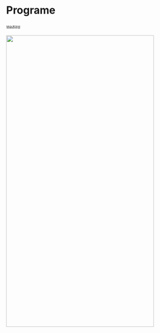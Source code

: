 # Programe
ทดสอบ

<img src="https://cloud.githubusercontent.com/assets/yourgif.gif" width="400" height="790">